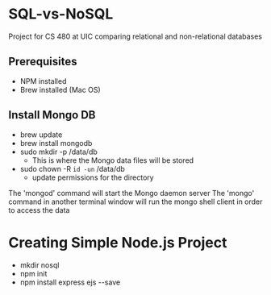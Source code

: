 # SQL-vs-NoSQL
Project for CS 480 at UIC comparing relational and non-relational databases

## Prerequisites
* NPM installed
* Brew installed (Mac OS)

## Install Mongo DB
* brew update
* brew install mongodb
* sudo mkdir -p /data/db
    * This is where the Mongo data files will be stored
* sudo chown -R `id -un` /data/db
    * update permissions for the directory

The 'mongod' command will start the Mongo daemon server
The 'mongo' command in another terminal window will run the mongo 
shell client in order to access the data

# Creating Simple Node.js Project
* mkdir nosql
* npm init
* npm install express ejs --save

